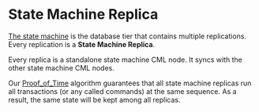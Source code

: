 # State Machine Replica
[The state machine](State_Machine.md) is the database tier that contains multiple replications. Every replication is a **State Machine Replica**.

Every replica is a standalone state machine CML node. It syncs with the other state machine CML nodes. 

Our [Proof_of_Time](consensus.md#proof-of-time) algorithm guarantees that all state machine replicas run all transactions (or any called commands) at the same sequence. As a result, the same state will be kept among all replicas.
